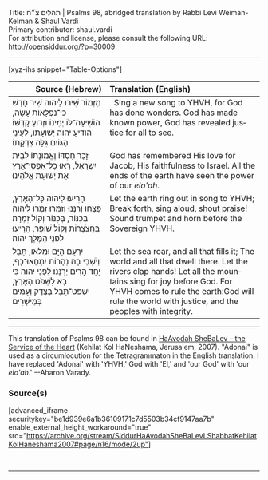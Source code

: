 <html>
<head></head>
<body>
Title: תהלים צ״ח | Psalms 98, abridged translation by Rabbi Levi Weiman-Kelman & Shaul Vardi<br />
Primary contributor: shaul.vardi<br />
For attribution and license, please consult the following URL: <a href="http://opensiddur.org/?p=30009">http://opensiddur.org/?p=30009</a>
<p />
<hr />

[xyz-ihs snippet="Table-Options"]<table style="margin-left: auto; margin-right: auto;" class="draggable">
<thead><tr><th id="x" style="text-align: right;">Source (Hebrew)</th><th style="text-align: left;">Translation (English)</th></tr></thead>
<tbody>
<tr><td style="vertical-align:top;">
<div class="liturgy" lang="he">
מִזְמוֹר 
שִׁירוּ לַיהוה שִׁיר חָדָשׁ 
כִּי־נִפְלָאוֹת עָשָׂה, 
הוֹשִׁיעָה־לּוֹ יְמִינוֹ וּזְרוֹעַ קָדְשׁוֹ׃ 
הוֹדִיעַ יהוה יְשׁוּעָתוֹ, לְעֵינֵי הַגּוֹיִם גִּלָּה צִדְקָתוֹ׃ 
</span></div></td>
 
<td style="vertical-align:top;">
<div class="english" lang="en">
&nbsp;
Sing a new song to YHVH, 
for God has done wonders.
God has made known power, 
God has revealed justice for all to see.
</div></td></tr>


<tr><td style="vertical-align:top;">
<div class="liturgy" lang="he">
זָכַר חַסְדּוֹ 
וֶאֱמוּנָתוֹ לְבֵית יִשְׂרָאֵל, 
רָאוּ כָל־אַפְסֵי־אָרֶץ אֵת יְשׁוּעַת אֱלֹהֵינוּ׃ 
</span></div></td>
 
<td style="vertical-align:top;">
<div class="english" lang="en">
God has remembered His love for Jacob,
His faithfulness to Israel.
All the ends of the earth have seen the power of our <em>elo'ah</em>.
</div></td></tr>


<tr><td style="vertical-align:top;">
<div class="liturgy" lang="he">
הָרִיעוּ לַיהוה כָּל־הָאָרֶץ, 
פִּצְחוּ וְרַנְּנוּ וְזַמֵּרוּ׃ 
זַמְּרוּ לַיהוה בְּכִנּוֹר, בְּכִנּוֹר וְקוֹל זִמְרָה׃ 
בַּחֲצֹצְרוֹת וְקוֹל שׁוֹפָר, הָרִיעוּ לִפְנֵי הַמֶּלֶךְ יהוה׃ 
 </span></div></td>
 
<td style="vertical-align:top;">
<div class="english" lang="en">
Let the earth ring out in song to YHVH;
Break forth, sing aloud, shout praise!
&nbsp;
Sound trumpet and horn before the Sovereign YHVH.
</div></td></tr>


<tr><td style="vertical-align:top;">
<div class="liturgy" lang="he">
יִרְעַם הַיָּם וּמְלֹאוֹ, 
תֵּבֵל וְיֹשְׁבֵי בָהּ׃ 
נְהָרוֹת יִמְחֲאוּ־כָף, 
יַחַד הָרִים יְרַנֵּנוּ׃ 
לִפְנֵי יהוה כִּי בָא לִשְׁפֹּט הָאָרֶץ, 
יִשְׁפֹּט־תֵּבֵל בְּצֶדֶק 
וְעַמִּים בְּמֵישָׁרִים׃ 
</span></div></td>
 
<td style="vertical-align:top;">
<div class="english" lang="en">
Let the sea roar, and all that fills it;
The world and all that dwell there. 
Let the rivers clap hands!
Let all the mountains sing for joy before God.
For YHVH comes to rule the earth׃ 
God will rule the world with justice, 
and the peoples with integrity.
</div></td></tr>
</tbody></table>

<hr />

This translation of Psalms 98 can be found in <a href="http://opensiddur.org/?p=12061">HaAvodah SheBaLev – the Service of the Heart</a> (Kehilat Kol HaNeshama, Jerusalem, 2007). "Adonai" is used as a circumlocution for the Tetragrammaton in the English translation.  I have replaced 'Adonai' with 'YHVH,' God with 'El,' and 'our God' with 'our <em>elo'ah</em>.' --Aharon Varady.

<h3>Source(s)</h3>

[advanced_iframe securitykey="be1d939e6a1b36109171c7d5503b34cf9147aa7b" enable_external_height_workaround="true" src="https://archive.org/stream/SiddurHaAvodahSheBaLevLShabbatKehilatKolHaneshama2007#page/n16/mode/2up"]

&nbsp;

<hr />

&nbsp;
</body>
</html>